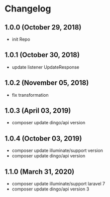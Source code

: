 # Changelog

## 1.0.0 (October 29, 2018)

- init Repo

## 1.0.1 (October 30, 2018)

- update listener UpdateResponse

## 1.0.2 (November 05, 2018)

- fix transformation

## 1.0.3 (April 03, 2019)

- composer update dingo/api version

## 1.0.4 (October 03, 2019)

- composer update illuminate/support version
- composer update dingo/api version

## 1.1.0 (March 31, 2020)

- composer update illuminate/support laravel 7
- composer update dingo/api version 3
